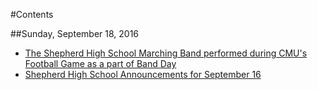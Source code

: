 #Contents

##Sunday, September 18, 2016
* [The Shepherd High School Marching Band performed during CMU's Football Game as a part of Band Day](_posts/2016-09-17-the-shepherd-high-school-marching-band-performed-during-cmus-football-game-as-a-part-of-band-day.md)
* [Shepherd High School Announcements for September 16](_posts/2016-09-17-shepherd-high-school-announcements-for-september-16.md)